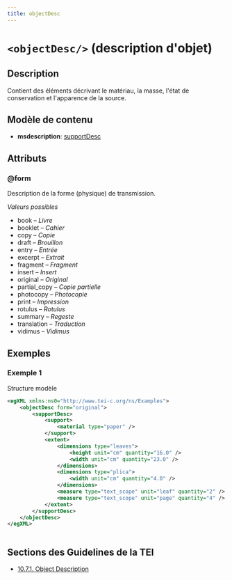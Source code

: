```yaml
---
title: objectDesc
---
```




# `<objectDesc/>` (description d'objet)

## Description

Contient des éléments décrivant le matériau, la masse, l'état de conservation et l'apparence de la source. 

## Modèle de contenu

- **msdescription**: [supportDesc](supportDesc.md)

## Attributs

### @form

Description de la forme (physique) de transmission.

*Valeurs possibles*

- book – *Livre*
- booklet – *Cahier*
- copy – *Copie*
- draft – *Brouillon*
- entry – *Entrée*
- excerpt – *Extrait*
- fragment – *Fragment*
- insert – *Insert*
- original – *Original*
- partial_copy – *Copie partielle*
- photocopy – *Photocopie*
- print – *Impression*
- rotulus – *Rotulus*
- summary – *Regeste*
- translation – *Traduction*
- vidimus – *Vidimus*

## Exemples

### Exemple 1

Structure modèle

```xml
<egXML xmlns:ns0="http://www.tei-c.org/ns/Examples">
    <objectDesc form="original">
        <supportDesc>
            <support>
                <material type="paper" />
            </support>
            <extent>
                <dimensions type="leaves">
                    <height unit="cm" quantity="16.0" />
                    <width unit="cm" quantity="23.0" />
                </dimensions>
                <dimensions type="plica">
                    <width unit="cm" quantity="4.0" />
                </dimensions>
                <measure type="text_scope" unit="leaf" quantity="2" />
                <measure type="text_scope" unit="page" quantity="4" />
            </extent>
        </supportDesc>
    </objectDesc>
</egXML>
               
```

## Sections des Guidelines de la TEI

- [10.7.1. Object Description](https://www.tei-c.org/release/doc/tei-p5-doc/en/html/MS.html#msph1)